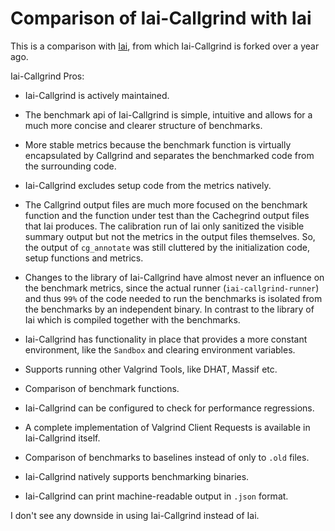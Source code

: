 # Comparison of Iai-Callgrind with Iai

This is a comparison with [Iai](https://github.com/bheisler/iai), from which
Iai-Callgrind is forked over a year ago.

Iai-Callgrind Pros:

* Iai-Callgrind is actively maintained.

* The benchmark api of Iai-Callgrind is simple, intuitive and allows for a much
  more concise and clearer structure of benchmarks.

* More stable metrics because the benchmark function is virtually encapsulated
  by Callgrind and separates the benchmarked code from the surrounding code.

* Iai-Callgrind excludes setup code from the metrics natively.

* The Callgrind output files are much more focused on the benchmark function and
  the function under test than the Cachegrind output files that Iai produces.
  The calibration run of Iai only sanitized the visible summary output but not
  the metrics in the output files themselves. So, the output of `cg_annotate`
  was still cluttered by the initialization code, setup functions and metrics.

* Changes to the library of Iai-Callgrind have almost never an influence on the
  benchmark metrics, since the actual runner (`iai-callgrind-runner`) and thus
  `99%` of the code needed to run the benchmarks is isolated from the
  benchmarks by an independent binary. In contrast to the library of Iai which
  is compiled together with the benchmarks.

* Iai-Callgrind has functionality in place that provides a more constant
  environment, like the `Sandbox` and clearing environment variables.

* Supports running other Valgrind Tools, like DHAT, Massif etc.

* Comparison of benchmark functions.

* Iai-Callgrind can be configured to check for performance regressions.

* A complete implementation of Valgrind Client Requests is available in
  Iai-Callgrind itself.

* Comparison of benchmarks to baselines instead of only to `.old` files.

* Iai-Callgrind natively supports benchmarking binaries.

* Iai-Callgrind can print machine-readable output in `.json` format.

I don't see any downside in using Iai-Callgrind instead of Iai.
